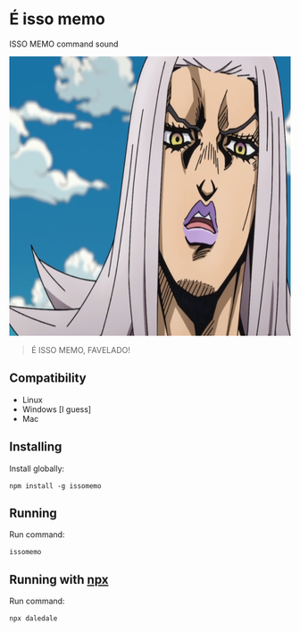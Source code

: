 # É isso memo
ISSO MEMO command sound

<div style="text-align: center">
    <img src="./issomemo.png" height="500"/>
</div>

> É ISSO MEMO, FAVELADO!

## Compatibility

- Linux
- Windows [I guess]
- Mac

## Installing
Install globally:

    npm install -g issomemo

## Running
Run command:

    issomemo

## Running with [npx](https://www.npmjs.com/package/npx)
Run command:

    npx daledale